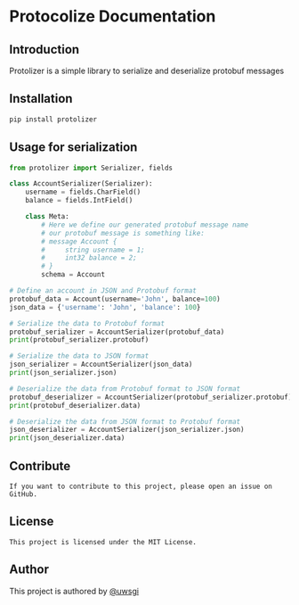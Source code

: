 # Protocolize Documentation

## Introduction
Protolizer is a simple library to serialize and deserialize protobuf messages

## Installation

```bash
pip install protolizer
```

## Usage for serialization

```python
from protolizer import Serializer, fields

class AccountSerializer(Serializer):
    username = fields.CharField()
    balance = fields.IntField()

    class Meta:
        # Here we define our generated protobuf message name
        # our protobuf message is something like:
        # message Account {
        #     string username = 1;
        #     int32 balance = 2;
        # }
        schema = Account

# Define an account in JSON and Protobuf format
protobuf_data = Account(username='John', balance=100)
json_data = {'username': 'John', 'balance': 100}

# Serialize the data to Protobuf format
protobuf_serializer = AccountSerializer(protobuf_data)
print(protobuf_serializer.protobuf)

# Serialize the data to JSON format
json_serializer = AccountSerializer(json_data)
print(json_serializer.json)

# Deserialize the data from Protobuf format to JSON format
protobuf_deserializer = AccountSerializer(protobuf_serializer.protobuf)
print(protobuf_deserializer.data)

# Deserialize the data from JSON format to Protobuf format
json_deserializer = AccountSerializer(json_serializer.json)
print(json_deserializer.data)
```

## Contribute

```text
If you want to contribute to this project, please open an issue on GitHub.
```

## License

```text
This project is licensed under the MIT License.
```

## Author
This project is authored by [@uwsgi](https://instagram.com/uwsgi)


